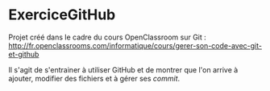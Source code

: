 ExerciceGitHub
==============

Projet créé dans le cadre du cours OpenClassroom sur Git : http://fr.openclassrooms.com/informatique/cours/gerer-son-code-avec-git-et-github

Il s'agit de s'entrainer à utiliser GitHub et de montrer que l'on arrive à ajouter, modifier des fichiers et à gérer ses *commit*.
